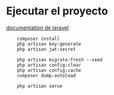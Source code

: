 # Ejecutar el proyecto

[documentation de laravel](https://laravel.com/docs/6.x)

```
    composer install
    php artisan key:generate
    php artisan jwt:secret
     
    php artisan migrate:fresh --seed
    php artisan config:clear
    php artisan config:cache
    composer dump-autoload
    
    php artisan serve

```
